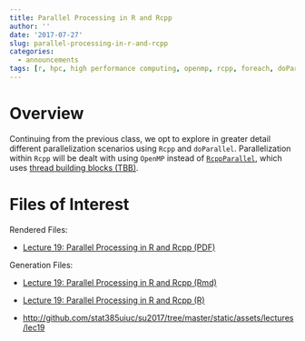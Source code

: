 ```yaml
---
title: Parallel Processing in R and Rcpp
author: ''
date: '2017-07-27'
slug: parallel-processing-in-r-and-rcpp
categories:
  - announcements
tags: [r, hpc, high performance computing, openmp, rcpp, foreach, doParallel]
---
```


# Overview

Continuing from the previous class, we opt to explore in greater detail 
different parallelization scenarios using `Rcpp` and `doParallel`. Parallelization
within `Rcpp` will be dealt with using `OpenMP` instead of 
[`RcppParallel`](https://www.threadingbuildingblocks.org/), which uses
[thread building blocks (TBB)](https://rcppcore.github.io/RcppParallel/).

# Files of Interest 

Rendered Files:

* [Lecture 19: Parallel Processing in R and Rcpp (PDF)](/assets/lectures/lec19/lec19-parallel-processing-in-r-and-rcpp.pdf)

Generation Files:

* [Lecture 19: Parallel Processing in R and Rcpp (Rmd)](/assets/lectures/lec19/lec19-parallel-processing-in-r-and-rcpp.Rmd)
* [Lecture 19: Parallel Processing in R and Rcpp (R)](/assets/lectures/lec19/lec19-parallel-processing-in-r-and-rcpp.R)


* <http://github.com/stat385uiuc/su2017/tree/master/static/assets/lectures/lec19>
